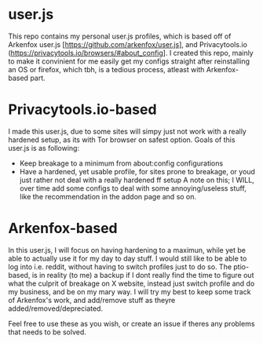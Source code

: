 # user.js
This repo contains my personal user.js profiles, which is based off of Arkenfox user.js [https://github.com/arkenfox/user.js], and Privacytools.io (https://privacytools.io/browsers/#about_config].
I created this repo, mainly to make it convinient for me easily get my configs straight after reinstalling an OS or firefox, which tbh, is a tedious process, atleast with Arkenfox-based part.

# Privacytools.io-based
I made this user.js, due to some sites will simpy just not work with a really hardened setup, as its with Tor browser on safest option. 
Goals of this user.js is as following:
- Keep breakage to a minimum from about:config configurations
- Have a hardened, yet usable profile, for sites prone to breakage, or youd just rather not deal with a really hardened ff setup
A note on this; I WILL, over time add some configs to deal with some annoying/useless stuff, like the recommendation in the addon page and so on.

# Arkenfox-based
In this user.js, I will focus on having hardening to a maximun, while yet be able to actually use it for my day to day stuff.
I would still like to be able to log into i.e. reddit, without having to switch profiles just to do so.
The ptio-based, is in reality (to me) a backup if I dont really find the time to figure out what the culprit of breakage on X website, instead just switch profile and do my business, and be on my mary way. 
I will try my best to keep some track of Arkenfox's work, and add/remove stuff as theyre added/removed/depreciated.

Feel free to use these as you wish, or create an issue if theres any problems that needs to be solved.
